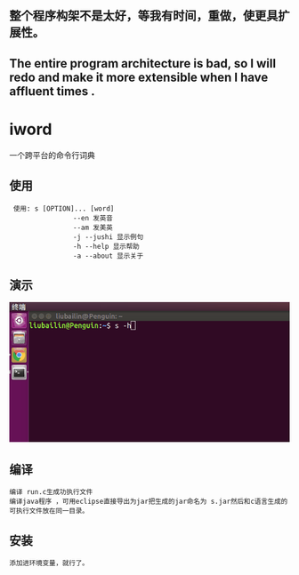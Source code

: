 ## 整个程序构架不是太好，等我有时间，重做，使更具扩展性。
## The entire program architecture is bad, so I will redo and make it more extensible when I have affluent times .
# iword
一个跨平台的命令行词典
## 使用
	 使用: s [OPTION]... [word]  
					--en 发英音
					--am 发美英
					-j --jushi 显示例句
					-h --help 显示帮助
					-a --about 显示关于
## 演示
![](./img/test.gif)
## 编译
	编译 run.c生成功执行文件
	编译java程序 ，可用eclipse直接导出为jar把生成的jar命名为 s.jar然后和c语言生成的可执行文件放在同一目录。
## 安装
	添加进环境变量，就行了。 

